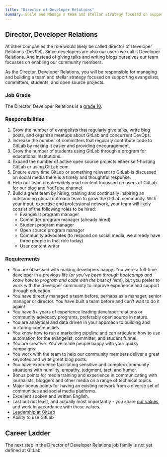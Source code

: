 ```yaml
---
title: "Director of Developer Relations"
summary: Build and Manage a team and stellar strategy focused on supporting evangelists, committers, students, and open source projects.
---
```


## Director, Developer Relations

At other companies the role would likely be called director of Developer Relations (DevRel).
Since developers are also our users we call it Developer Relations.
And instead of giving talks and writing blogs ourselves our team focusses on enabling our community members.

As the Director, Developer Relations, you will be responsible for managing and building a team and stellar strategy focused on supporting evangelists, committers, students, and open source projects.

### Job Grade

The Director, Developer Relations is a [grade 10](https://about.gitlab.com/handbook/total-rewards/compensation/compensation-calculator/#gitlab-job-grades).

### Responsibilities

1. Grow the number of evangelists that regularly give talks, write blog posts, and organize meetups about GitLab and concurrent DevOps.
1. Increase the number of committers that regularly contribute code to GitLab by making it easier and providing encouragement.
1. Grow the number of students using GitLab through a program for educational institutions.
1. Expand the number of active open source projects either self-hosting GitLab or using GitLab.com.
1. Ensure every time GitLab or something relevant to GitLab is discussed on social media there is a timely and thoughtful response.
1. Help our team create widely read content focussed on users of GitLab for our blog and YouTube channel.
1. Build a great team by hiring, training and continually inspiring an outstanding global outreach team to grow the GitLab community. With your input, expertise and professional network, your team will likely consist of the following roles to be hired:
    - Evangelist program manager
    - Committer program manager (already hired)
    - Student program manager
    - Open source program manager
    - Community advocates (to respond on social media, we already have three people in that role today)
    - User content writer

### Requirements

- You are obsessed with making developers happy. You were a full-time developer in a previous life (*or you’ve been through bootcamps and know how to program and code with the best of ‘em!*), but you prefer to work with the developer community to improve experience and support through education.
- You have directly managed a team before, perhaps as a manager, senior manager or director. You have built a team before and can’t wait to do it again!
- You have 5+ years of experience leading developer relations or community advocacy programs, preferably open source in nature.
- You are analytical and data driven in your approach to building and nurturing communities.
- You know how to run a marketing pipeline and can articulate how to use automation for the evangelist, committer, and student funnel.
- You are creative. You’ve made people happy with your quirky campaigns.
- You work with the team to help our community members deliver a great keynotes and write great blog posts.
- You have experience facilitating sensitive and complex community situations with humility, empathy, judgment, tact, and humor.
- Bonus points for media training and experience in communicating with journalists, bloggers and other media on a range of technical topics.
- Major bonus points for having an existing network from a diverse set of communities and social media platforms.
- Excellent spoken and written English.
- Last but not least, and actually most importantly - you share [our values](/handbook/values/), and work in accordance with those values.
- [Leadership at GitLab](https://about.gitlab.com/company/team/structure/#director-group)
- Ability to use GitLab

## Career Ladder

The next step in the Director of Developer Relations job family is not yet defined at GitLab.
